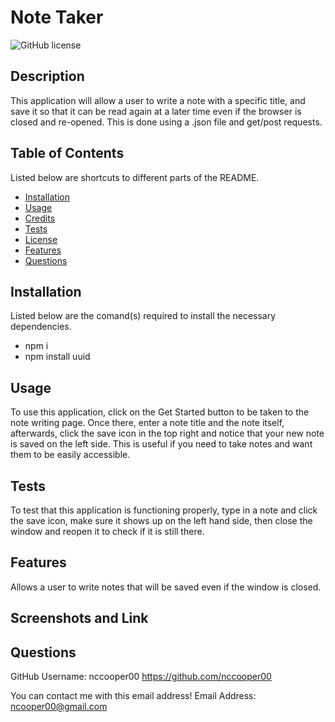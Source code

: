# Note Taker
                
![GitHub license](https://img.shields.io/badge/license-MIT-blue)
                
## Description
                        
This application will allow a user to write a note with a specific title, and save it so that it can be read again at a later time even if the browser is closed and re-opened. This is done using a .json file and get/post requests.


                        
## Table of Contents
                        
Listed below are shortcuts to different parts of the README.
- [Installation](#installation)
- [Usage](#usage)
- [Credits](#credits)
- [Tests](#tests)
- [License](#liscense)
- [Features](#features)
- [Questions](#questions)
                        
## Installation
                
Listed below are the comand(s) required to install the necessary dependencies.    
-   npm i
-   npm install uuid
                        
## Usage
                        
To use this application, click on the Get Started button to be taken to the note writing page. Once there, enter a note title and the note itself, afterwards, click the save icon in the top right and notice that your new note is saved on the left side. This is useful if you need to take notes and want them to be easily accessible.
                                           
## Tests 
                        
To test that this application is functioning properly, type in a note and click the save icon, make sure it shows up on the left hand side, then close the window and reopen it to check if it is still there.
                        
## Features
                        
Allows a user to write notes that will be saved even if the window is closed.

## Screenshots and Link
                
## Questions
                
GitHub Username: nccooper00
https://github.com/nccooper00
                
You can contact me with this email address!
Email Address: ncooper00@gmail.com
